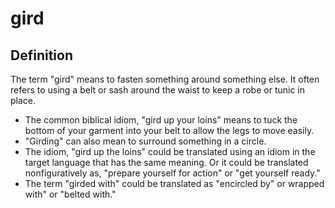 # gird

## Definition

The term "gird" means to fasten something around something else. It often refers to using a belt or sash around the waist to keep a robe or tunic in place. 

* The common biblical idiom, "gird up your loins" means to tuck the bottom of your garment into your belt to allow the legs to move easily. 
* "Girding" can also mean to surround something in a circle.
* The idiom, "gird up the loins" could be translated using an idiom in the target language that has the same meaning. Or it could be translated nonfiguratively as, "prepare yourself for action" or "get yourself ready."
* The term "girded with" could be translated as "encircled by" or wrapped with" or "belted with."